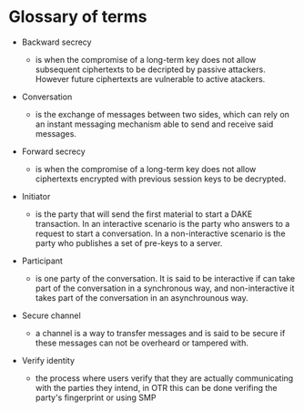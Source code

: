# Glossary of terms

* Backward secrecy
  - is when the compromise of a long-term key does not allow subsequent ciphertexts to be decripted by passive attackers. However future ciphertexts are vulnerable to active atackers.

* Conversation
  - is the exchange of messages between two sides, which can rely on an instant messaging mechanism able to send and receive said messages.

* Forward secrecy
  - is when the compromise of a long-term key does not allow ciphertexts encrypted with previous session keys to be decrypted.
  
* Initiator
  - is the party that will send the first material to start a DAKE transaction. In an interactive scenario is the party who answers to a request to start a conversation. In a non-interactive scenario is the party who publishes a set of pre-keys to a server.

* Participant
  - is one party of the conversation. It is said to be interactive if can take part of the conversation in a synchronous way, and non-interactive it takes part of the conversation in an asynchrounous way.

* Secure channel
  - a channel is a way to transfer messages and is said to be secure if these messages can not be overheard or tampered with.

* Verify identity
  - the process where users verify that they are actually communicating with the parties they intend, in OTR this can be done verifing the party's fingerprint or using SMP
